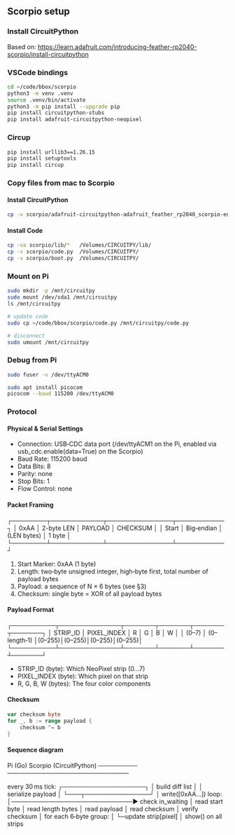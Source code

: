 
## Scorpio setup

### Install CircuitPython

Based on:
https://learn.adafruit.com/introducing-feather-rp2040-scorpio/install-circuitpython

### VSCode bindings

```bash
cd ~/code/bbox/scorpio
python3 -m venv .venv
source .venv/bin/activate
python3 -m pip install --upgrade pip
pip install circuitpython-stubs
pip install adafruit-circuitpython-neopixel
```

### Circup

```bash
pip install urllib3==1.26.15
pip install setuptools
pip install circup
```

### Copy files from mac to Scorpio

#### Install CircuitPython

```bash
cp -v scorpio/adafruit-circuitpython-adafruit_feather_rp2040_scorpio-en_US-9.2.8.uf2 /Volumes/RPI-RP2/
```

#### Install Code

```bash
cp -va scorpio/lib/*   /Volumes/CIRCUITPY/lib/
cp -v scorpio/code.py  /Volumes/CIRCUITPY/
cp -v scorpio/boot.py  /Volumes/CIRCUITPY/
```

### Mount on Pi

```bash
sudo mkdir -p /mnt/circuitpy
sudo mount /dev/sda1 /mnt/circuitpy
ls /mnt/circuitpy

# update code
sudo cp ~/code/bbox/scorpio/code.py /mnt/circuitpy/code.py

# disconnect
sudo umount /mnt/circuitpy
```

### Debug from Pi

```bash
sudo fuser -v /dev/ttyACM0

sudo apt install picocom
picocom --baud 115200 /dev/ttyACM0
```

### Protocol

#### Physical & Serial Settings

- Connection: USB‑CDC data port (/dev/ttyACM1 on the Pi, enabled via usb_cdc.enable(data=True) on the Scorpio)
- Baud Rate: 115200 baud
- Data Bits: 8
- Parity: none
- Stop Bits: 1
- Flow Control: none

#### Packet Framing

┌────────┬────────────┬───────────────┬───────────┐
│ 0xAA   │ 2-byte LEN │   PAYLOAD     │ CHECKSUM  │
│ Start  │ Big‑endian │ (LEN bytes)   │ 1 byte    │
└────────┴────────────┴───────────────┴───────────┘

1. Start Marker: 0xAA (1 byte)
2. Length: two‑byte unsigned integer, high‑byte first, total number of payload bytes
3. Payload: a sequence of N × 6 bytes (see §3)
4. Checksum: single byte = XOR of all payload bytes

#### Payload Format

┌──────────┬──────────────┬───────┬───────┬───────┬───────┐
│ STRIP_ID │ PIXEL_INDEX  │  R    │  G    │  B    │  W    │
│  (0–7)   │ (0–length‑1) │(0–255)│(0–255)│(0–255)│(0–255)│
└──────────┴──────────────┴───────┴───────┴───────┴───────┘

- STRIP_ID (byte): Which NeoPixel strip (0…7)
- PIXEL_INDEX (byte): Which pixel on that strip
- R, G, B, W (bytes): The four color components

#### Checksum

```go
var checksum byte
for _, b := range payload {
    checksum ^= b
}
```

#### Sequence diagram

Pi (Go)                                     Scorpio (CircuitPython)
─────────                                   ────────────────────────────

 every 30 ms tick:
   ┌───────────────────┐
   │ build diff list   │
   │ serialize payload │
   └───┬───────────────┘
       │ write([0xAA…])               loop:
       │────────────────────────────▶ check in_waiting
       │                             read start byte
       │                             read length bytes
       │                             read payload
       │                             read checksum
       │                             verify checksum
       │                             for each 6‑byte group:
       │                             └─update strip[pixel]
       │                             show() on all strips
